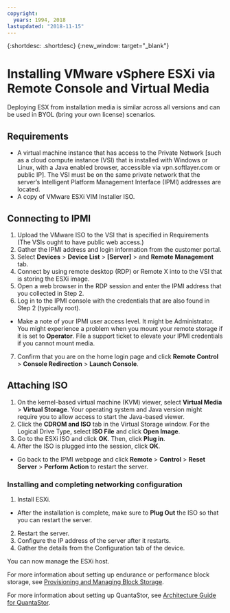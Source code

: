```yaml
---
copyright:
  years: 1994, 2018
lastupdated: "2018-11-15"
---
```


{:shortdesc: .shortdesc}
{:new_window: target="_blank"}

# Installing VMware vSphere ESXi via Remote Console and Virtual Media

Deploying ESX from installation media is similar across all versions and can be used in BYOL (bring your own license) scenarios.

## Requirements
* A virtual machine instance that has access to the Private Network [such as a cloud compute instance (VSI) that is installed with Windows or Linux, with a Java enabled browser, accessible via vpn.softlayer.com or public IP]. The VSI must be on the same private network that the server’s Intelligent Platform Management Interface (IPMI) addresses are located.
* A copy of VMware ESXi VIM Installer ISO.

## Connecting to IPMI
1. Upload the VMware ISO to the VSI that is specified in Requirements (The VSIs ought to have public web access.)
2. Gather the IPMI address and login information from the customer portal.
3. Select **Devices** > **Device List** > **[Server]** > and **Remote Management** tab.
4. Connect by using remote desktop (RDP) or Remote X into to the VSI that is storing the ESXi image.
5. Open a web browser in the RDP session and enter the IPMI address that you collected in Step 2.
6. Log in to the IPMI console with the credentials that are also found in Step 2 (typically root).
* Make a note of your IPMI user access level. It might be Administrator. You might experience a problem when you mount your remote storage if it is set to **Operator**. File a support ticket to elevate your IPMI credentials if you cannot mount media.
7. Confirm that you are on the home login page and click **Remote Control** > **Console Redirection** > **Launch Console**.

## Attaching ISO
1. On the kernel-based virtual machine (KVM) viewer, select **Virtual Media** > **Virtual Storage**. Your operating system and Java version might require you to allow access to start the Java-based viewer.
2. Click the **CDROM and ISO** tab in the Virtual Storage window. For the Logical Drive Type, select **ISO File** and click **Open Image**.
3. Go to the ESXi ISO and click **OK**. Then, click **Plug in**.
4. After the ISO is plugged into the session, click **OK**.
* Go back to the IPMI webpage and click **Remote** > **Control** > **Reset Server** > **Perform Action** to restart the server.

### Installing and completing networking configuration
1. Install ESXi.
* After the installation is complete, make sure to **Plug Out** the ISO so that you can restart the server.
2. Restart the server.
3. Configure the IP address of the server after it restarts.
4. Gather the details from the Configuration tab of the device.

You can now manage the ESXi host.

For more information about setting up endurance or performance block storage, see [Provisioning and Managing Block Storage](/docs/infrastructure/BlockStorage/provisioning-block_storage.html).

For more information about setting up QuantaStor, see [Architecture Guide for QuantaStor](architecture-guide-quantastor-vmwaresoftlayer.html).
